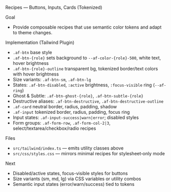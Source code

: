 Recipes — Buttons, Inputs, Cards (Tokenized)

Goal
- Provide composable recipes that use semantic color tokens and adapt to theme changes.

Implementation (Tailwind Plugin)
- `.af-btn` base style
- `.af-btn-{role}` sets background to `--af-color-{role}-500`, white text, hover brightness
- `.af-btn-{role}-outline` transparent bg, tokenized border/text colors with hover brightness
- Size variants: `.af-btn-sm`, `.af-btn-lg`
- States: `.af-btn-disabled`, `:active` brightness, `:focus-visible` ring (`--af-ring`)
- Ghost & Subtle: `.af-btn-ghost-{role}`, `.af-btn-subtle-{role}`
- Destructive aliases: `.af-btn-destructive`, `.af-btn-destructive-outline`
- `.af-card` neutral border, radius, padding, shadow
- `.af-input` tokenized border, radius, padding, focus ring
- Input states: `.af-input-success|warn|error`; disabled styles
- Form groups: `.af-form-row`, `.af-form-col-2|3`, select/textarea/checkbox/radio recipes

Files
- `src/tailwind/index.ts` — emits utility classes above
- `src/css/styles.css` — mirrors minimal recipes for stylesheet‑only mode

Next
- Disabled/active states, focus-visible styles for buttons
- Size variants (sm, md, lg) via CSS variables or utility combos
- Semantic input states (error/warn/success) tied to tokens
